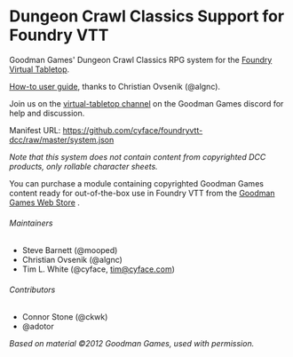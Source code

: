 # Dungeon Crawl Classics Support for Foundry VTT

Goodman Games' Dungeon Crawl Classics RPG system for the [Foundry Virtual Tabletop](https://foundryvtt.com).

[How-to user guide](https://docs.google.com/document/d/1ZqQbo0g3TXuAzbHJSK6gvaLdQ-idqtEN85pxDVPzfjM/edit?usp=sharing), thanks to Christian Ovsenik (@algnc).

Join us on the [virtual-tabletop channel](https://discord.gg/2PR9YH9) on the Goodman Games discord for help and discussion.

Manifest URL: https://github.com/cyface/foundryvtt-dcc/raw/master/system.json

*Note that this system does not contain content from copyrighted DCC products, only rollable character sheets.*

You can purchase a module containing copyrighted Goodman Games content ready for out-of-the-box use in Foundry VTT from the [Goodman Games Web Store](https://goodman-games.com/store/product/foundryvtt-dcc-compendium-license-key/) .

###### Maintainers
* Steve Barnett (@mooped)
* Christian Ovsenik (@algnc)
* Tim L. White (@cyface, tim@cyface.com)

###### Contributors
* Connor Stone (@ckwk)
* @adotor

_Based on material ©2012 Goodman Games, used with permission._
